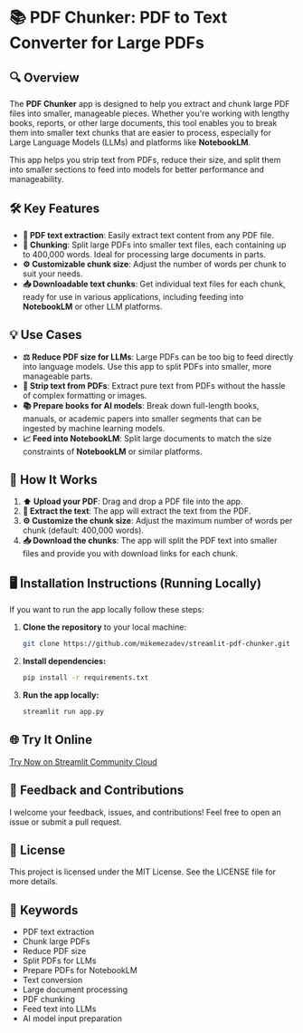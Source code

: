# 📚 PDF Chunker: PDF to Text Converter for Large PDFs

## 🔍 Overview
The **PDF Chunker** app is designed to help you extract and chunk large PDF files into smaller, manageable pieces. Whether you're working with lengthy books, reports, or other large documents, this tool enables you to break them into smaller text chunks that are easier to process, especially for Large Language Models (LLMs) and platforms like **NotebookLM**.

This app helps you strip text from PDFs, reduce their size, and split them into smaller sections to feed into models for better performance and manageability.

## 🛠️ Key Features
- **📑 PDF text extraction**: Easily extract text content from any PDF file.
- **🔪 Chunking**: Split large PDFs into smaller text files, each containing up to 400,000 words. Ideal for processing large documents in parts.
- **⚙️ Customizable chunk size**: Adjust the number of words per chunk to suit your needs.
- **📥 Downloadable text chunks**: Get individual text files for each chunk, ready for use in various applications, including feeding into **NotebookLM** or other LLM platforms.

## 💡 Use Cases
- **⚖️ Reduce PDF size for LLMs**: Large PDFs can be too big to feed directly into language models. Use this app to split PDFs into smaller, more manageable parts.
- **📜 Strip text from PDFs**: Extract pure text from PDFs without the hassle of complex formatting or images.
- **📚 Prepare books for AI models**: Break down full-length books, manuals, or academic papers into smaller segments that can be ingested by machine learning models.
- **📈 Feed into NotebookLM**: Split large documents to match the size constraints of **NotebookLM** or similar platforms.

## 🔄 How It Works
1. **⬆️ Upload your PDF**: Drag and drop a PDF file into the app.
2. **📝 Extract the text**: The app will extract the text from the PDF.
3. **⚙️ Customize the chunk size**: Adjust the maximum number of words per chunk (default: 400,000 words).
4. **📥 Download the chunks**: The app will split the PDF text into smaller files and provide you with download links for each chunk.

## 🖥️ Installation Instructions (Running Locally)
If you want to run the app locally follow these steps:

1. **Clone the repository** to your local machine:
   ```bash
   git clone https://github.com/mikemezadev/streamlit-pdf-chunker.git

2. **Install dependencies:**
   ```bash
   pip install -r requirements.txt

3. **Run the app locally:**
   ```bash
   streamlit run app.py

## 🌐 Try It Online

[Try Now on Streamlit Community Cloud](https://app-pdf-chunker-e4uwthecqms6eb3d4886b5.streamlit.app/)

## 📩 Feedback and Contributions
I welcome your feedback, issues, and contributions! Feel free to open an issue or submit a pull request.

## 📝 License
This project is licensed under the MIT License. See the LICENSE file for more details.

## 🔑 Keywords
- PDF text extraction
- Chunk large PDFs
- Reduce PDF size
- Split PDFs for LLMs
- Prepare PDFs for NotebookLM
- Text conversion
- Large document processing
- PDF chunking
- Feed text into LLMs
- AI model input preparation
